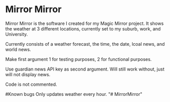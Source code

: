 Mirror Mirror
============

Mirror Mirror is the software I created for my Magic Mirror project. It shows the weather at 3 different locations, currently set to my suburb, work, and University.

Currently consists of a weather forecast, the time, the date, lcoal news, and world news.

Make first argument 1 for testing purposes, 2 for functional purposes. 

Use guardian news API key as second argument. Will still work without, just will not display news.

Code is not commented.

#Known bugs
Only updates weather every hour.
"# MirrorMirror" 
